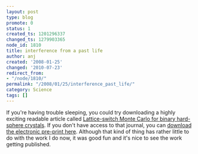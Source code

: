 ```yaml
---
layout: post
type: blog
promote: 0
status: 1
created_ts: 1201296337
changed_ts: 1279903365
node_id: 1810
title: interference from a past life
author: anj
created: '2008-01-25'
changed: '2010-07-23'
redirect_from:
- "/node/1810/"
permalink: "/2008/01/25/interference_past_life/"
category: Science
tags: []
---
```

If you're having trouble sleeping, you could try downloading a highly exciting readable article called <a href="http://link.aps.org/abstract/PRE/v76/e066703">Lattice-switch Monte Carlo for binary hard-sphere crystals</a>.  If you don't have access to that journal, you can <a href="http://arxiv.org/abs/0708.0497">download the electronic pre-print here</a>. Although that kind of thing has rather little to do with the work I do now, it was good fun and it's nice to see the work getting published.
<!-- break -->
